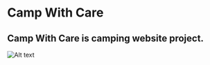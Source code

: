 # Camp With Care
## Camp With Care is camping website project.
![Alt text]("./images/home_page.png")
